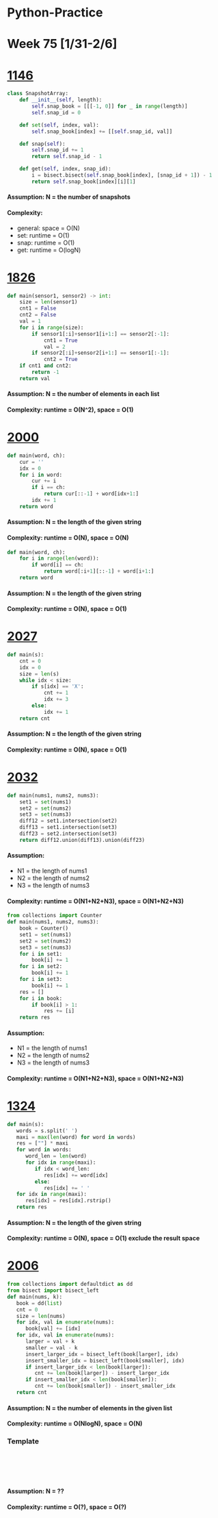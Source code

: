 # Python-Practice

# Week 75 [1/31-2/6]

# [1146](https://leetcode.com/problems/snapshot-array/)
```python
class SnapshotArray:
    def __init__(self, length):
        self.snap_book = [[[-1, 0]] for _ in range(length)]
        self.snap_id = 0

    def set(self, index, val):
        self.snap_book[index] += [[self.snap_id, val]]

    def snap(self):
        self.snap_id += 1
        return self.snap_id - 1

    def get(self, index, snap_id):
        i = bisect.bisect(self.snap_book[index], [snap_id + 1]) - 1
        return self.snap_book[index][i][1]
```
#### Assumption: N = the number of snapshots
#### Complexity:
- general: space = O(N)
- set: runtime = O(1)
- snap: runtime = O(1)
- get: runtime = O(logN)

# [1826](https://leetcode.com/problems/faulty-sensor/)
```python
def main(sensor1, sensor2) -> int:
    size = len(sensor1)
    cnt1 = False
    cnt2 = False
    val = 1
    for i in range(size):
        if sensor1[:i]+sensor1[i+1:] == sensor2[:-1]:
            cnt1 = True
            val = 2
        if sensor2[:i]+sensor2[i+1:] == sensor1[:-1]:
            cnt2 = True
    if cnt1 and cnt2:
        return -1
    return val
```
#### Assumption: N = the number of elements in each list
#### Complexity: runtime = O(N^2), space = O(1)

# [2000](https://leetcode.com/problems/reverse-prefix-of-word/)
```python
def main(word, ch):
    cur = ''
    idx = 0
    for i in word:
        cur += i
        if i == ch:
            return cur[::-1] + word[idx+1:]
        idx += 1
    return word
```
#### Assumption: N = the length of the given string
#### Complexity: runtime = O(N), space = O(N)
```python
def main(word, ch):
    for i in range(len(word)):
        if word[i] == ch:
            return word[:i+1][::-1] + word[i+1:]
    return word
```
#### Assumption: N = the length of the given string
#### Complexity: runtime = O(N), space = O(1)

# [2027](https://leetcode.com/problems/minimum-moves-to-convert-string/)
```python
def main(s):
    cnt = 0
    idx = 0
    size = len(s)
    while idx < size:
        if s[idx] == 'X':
            cnt += 1
            idx += 3
        else:
            idx += 1
    return cnt
```
#### Assumption: N = the length of the given string
#### Complexity: runtime = O(N), space = O(1)

# [2032](https://leetcode.com/problems/two-out-of-three/)
```python
def main(nums1, nums2, nums3):
    set1 = set(nums1)
    set2 = set(nums2)
    set3 = set(nums3)
    diff12 = set1.intersection(set2)
    diff13 = set1.intersection(set3)
    diff23 = set2.intersection(set3)
    return diff12.union(diff13).union(diff23)
```
#### Assumption:
- N1 = the length of nums1
- N2 = the length of nums2
- N3 = the length of nums3
#### Complexity: runtime = O(N1+N2+N3), space = O(N1+N2+N3)
```python
from collections import Counter
def main(nums1, nums2, nums3):
    book = Counter()
    set1 = set(nums1)
    set2 = set(nums2)
    set3 = set(nums3)
    for i in set1:
        book[i] += 1
    for i in set2:
        book[i] += 1
    for i in set3:
        book[i] += 1
    res = []
    for i in book:
        if book[i] > 1:
            res += [i]
    return res
```
#### Assumption:
- N1 = the length of nums1
- N2 = the length of nums2
- N3 = the length of nums3
#### Complexity: runtime = O(N1+N2+N3), space = O(N1+N2+N3)

# [1324](https://leetcode.com/problems/print-words-vertically/)
```python
def main(s):
   words = s.split(' ')
   maxi = max(len(word) for word in words)
   res = [""] * maxi
   for word in words:
      word_len = len(word)
      for idx in range(maxi):
         if idx < word_len:
            res[idx] += word[idx]
         else:
            res[idx] += ' '
   for idx in range(maxi):
      res[idx] = res[idx].rstrip()
   return res      
```
#### Assumption: N = the length of the given string
#### Complexity: runtime = O(N), space = O(1) exclude the result space

# [2006](https://leetcode.com/problems/count-number-of-pairs-with-absolute-difference-k/)
```python
from collections import defaultdict as dd
from bisect import bisect_left
def main(nums, k):
   book = dd(list)
   cnt = 0
   size = len(nums)
   for idx, val in enumerate(nums):
      book[val] += [idx]
   for idx, val in enumerate(nums):
      larger = val + k
      smaller = val - k
      insert_larger_idx = bisect_left(book[larger], idx)
      insert_smaller_idx = bisect_left(book[smaller], idx)
      if insert_larger_idx < len(book[larger]):
         cnt += len(book[larger]) - insert_larger_idx
      if insert_smaller_idx < len(book[smaller]):
         cnt += len(book[smaller]) - insert_smaller_idx
   return cnt
```
#### Assumption: N = the number of elements in the given list
#### Complexity: runtime = O(NlogN), space = O(N)

### Template
# []()
```sql
```

# []()
```python
```
#### Assumption: N = ??
#### Complexity: runtime = O(?), space = O(?)
